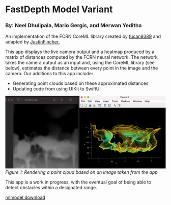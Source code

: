 # FastDepth Model Variant
### By: Neel Dhulipala, Mario Gergis, and Merwan Yeditha

An implementation of the FCRN CoreML library created by [tucan9389](https://github.com/tucan9389/DepthPrediction-CoreML) and adapted by [JustinFincher.](https://github.com/JustinFincher/FastDepth-CoreML)

This app displays the live camera output and a heatmap produced by a matrix of distances computed by the FCRN neural network. The network takes the camera output as an input and, using the CoreML library (see below), estimates the distance between every point in the image and the camera. Our additions to this app include:

- Generating point clouds based on these approximated distances
- Updating code from using UIKit to SwiftUI

![Pointcloud Render](Pictures/rendering_pointcloud.png)
*Figure 1: Rendering a point cloud based on an image taken from the app*

This app is a work in progress, with the eventual goal of being able to detect obstacles within a designated range.

[mlmodel download](https://drive.google.com/file/d/16NV8gUvvrlmhgFT9hrrEkAetp-BAKGlG/view?usp=sharing)
